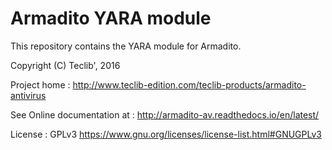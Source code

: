 # Armadito YARA module

This repository contains the YARA module for Armadito.

Copyright (C) Teclib', 2016

Project home : <http://www.teclib-edition.com/teclib-products/armadito-antivirus>

See Online documentation at : <http://armadito-av.readthedocs.io/en/latest/>

License : GPLv3 <https://www.gnu.org/licenses/license-list.html#GNUGPLv3>
